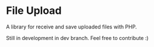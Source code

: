 File Upload
===========

A library for receive and save uploaded files with PHP.

Still in development in dev branch. Feel free to contribute :)